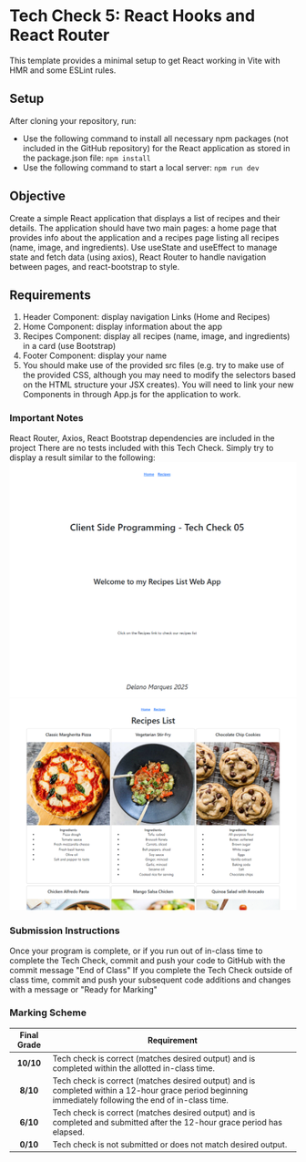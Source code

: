 # Tech Check 5: React Hooks and React Router

This template provides a minimal setup to get React working in Vite with HMR and some ESLint rules.

## Setup
After cloning your repository, run:

- Use the following command to install all necessary npm packages (not included in the GitHub repository) for the React application as stored in the package.json file:
`npm install`
- Use the following command to start a local server:
`npm run dev`


## Objective
Create a simple React application that displays a list of recipes and their details. The application should have two main pages: a home page that provides info about the application and a recipes page listing all recipes (name, image, and ingredients). Use useState and useEffect to manage state and fetch data (using axios), React Router to handle navigation between pages, and react-bootstrap to style.

## Requirements
1. Header Component: display navigation Links (Home and Recipes)
2. Home Component: display information about the app
3. Recipes Component: display all recipes (name, image, and ingredients) in a card (use Bootstrap)
4. Footer Component: display your name 
5. You should make use of the provided src files (e.g. try to make use of the provided CSS, although you may need to modify the selectors based on the HTML structure your JSX creates). You will need to link your new Components in through App.js for the application to work.

### Important Notes
React Router, Axios, React Bootstrap dependencies are included in the project
There are no tests included with this Tech Check. Simply try to display a result similar to the following:
!["Expected Ouput"](./tech-check-05-a.PNG)
!["Expected Ouput"](./tech-check-05-b.PNG)
### Submission Instructions
Once your program is complete, or if you run out of in-class time to complete the Tech Check, commit and push your code to GitHub with the commit message "End of Class"
If you complete the Tech Check outside of class time, commit and push your subsequent code additions and changes with a message or "Ready for Marking"

### Marking Scheme
Final Grade | Requirement
:---: | ---
|**10/10** | Tech check is correct (matches desired output) and is completed within the allotted in-class time.
|**8/10** | Tech check is correct (matches desired output) and is completed within a 12-hour grace period beginning immediately following the end of in-class time.
|**6/10** | Tech check is correct (matches desired output) and is completed and submitted after the 12-hour grace period has elapsed.
|**0/10** | Tech check is not submitted or does not match desired output.